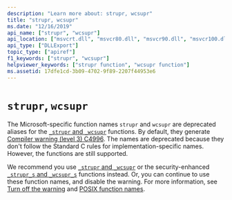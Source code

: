 ```yaml
---
description: "Learn more about: strupr, wcsupr"
title: "strupr, wcsupr"
ms.date: "12/16/2019"
api_name: ["strupr", "wcsupr"]
api_location: ["msvcrt.dll", "msvcr80.dll", "msvcr90.dll", "msvcr100.dll", "msvcr100_clr0400.dll", "msvcr110.dll", "msvcr110_clr0400.dll", "msvcr120.dll", "msvcr120_clr0400.dll", "ucrtbase.dll"]
api_type: ["DLLExport"]
topic_type: ["apiref"]
f1_keywords: ["strupr", "wcsupr"]
helpviewer_keywords: ["strupr function", "wcsupr function"]
ms.assetid: 17dfe1cd-3b09-4702-9f89-2207f44953e6
---
```

# `strupr`, `wcsupr`

The Microsoft-specific function names `strupr` and `wcsupr` are deprecated aliases for the [`_strupr` and `_wcsupr`](strupr-strupr-l-mbsupr-mbsupr-l-wcsupr-l-wcsupr.md) functions. By default, they generate [Compiler warning (level 3) C4996](../../error-messages/compiler-warnings/compiler-warning-level-3-c4996.md). The names are deprecated because they don't follow the Standard C rules for implementation-specific names. However, the functions are still supported.

We recommend you use [`_strupr` and `_wcsupr`](strupr-strupr-l-mbsupr-mbsupr-l-wcsupr-l-wcsupr.md) or the security-enhanced [`_strupr_s` and `_wcsupr_s`](strupr-s-strupr-s-l-mbsupr-s-mbsupr-s-l-wcsupr-s-wcsupr-s-l.md) functions instead. Or, you can continue to use these function names, and disable the warning. For more information, see [Turn off the warning](../../error-messages/compiler-warnings/compiler-warning-level-3-c4996.md#turn-off-the-warning) and [POSIX function names](../../error-messages/compiler-warnings/compiler-warning-level-3-c4996.md#posix-function-names).
